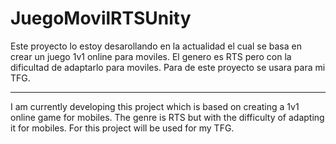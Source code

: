 # JuegoMovilRTSUnity
Este proyecto lo estoy desarollando en la actualidad el cual se basa en crear un juego 1v1 online para moviles. El genero es RTS pero con la dificultad de adaptarlo para moviles. Para de este proyecto se usara para mi TFG.

--------------------------

I am currently developing this project which is based on creating a 1v1 online game for mobiles. The genre is RTS but with the difficulty of adapting it for mobiles. For this project will be used for my TFG.
